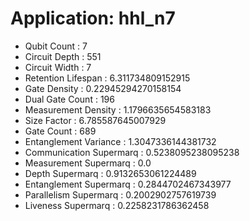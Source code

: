 # Application: hhl_n7
- Qubit Count : 7
- Circuit Depth : 551
- Circuit Width : 7
- Retention Lifespan : 6.311734809152915
- Gate Density : 0.22945294270158154
- Dual Gate Count : 196
- Measurement Density : 1.1796635654583183
- Size Factor : 6.785587645007929
- Gate Count : 689
- Entanglement Variance : 1.3047336144381732
- Communication Supermarq : 0.5238095238095238
- Measurement Supermarq : 0.0
- Depth Supermarq : 0.9132653061224489
- Entanglement Supermarq : 0.2844702467343977
- Parallelism Supermarq : 0.2002902757619739
- Liveness Supermarq : 0.2258231786362458
